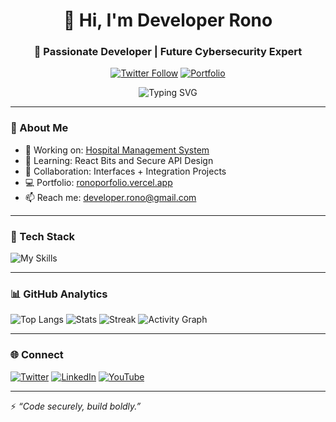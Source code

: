 <div align="center">
  
# 👋 Hi, I'm **Developer Rono**
### 🚀 Passionate Developer | Future Cybersecurity Expert
[![Twitter Follow](https://img.shields.io/twitter/follow/iamrono?logo=twitter&style=for-the-badge)](https://twitter.com/iamrono)
[![Portfolio](https://img.shields.io/badge/Portfolio-ronoporfolio.vercel.app-blue?style=for-the-badge)](https://ronoporfolio.vercel.app/)

![Typing SVG](https://readme-typing-svg.herokuapp.com?lines=Building+Systems;Securing+Networks;Solving+Problems)
</div>

---

### 🧠 About Me
- 🔭 Working on: [Hospital Management System](https://jamii-international-hospital.vercel.app/)
- 🌱 Learning: React Bits and Secure API Design
- 🤝 Collaboration: Interfaces + Integration Projects
- 💻 Portfolio: [ronoporfolio.vercel.app](https://ronoporfolio.vercel.app/)
- 📫 Reach me: developer.rono@gmail.com

---

### 🧰 Tech Stack
![My Skills](https://skillicons.dev/icons?i=react,tailwind,nodejs,express,typescript,python,php,mysql,flutter,linux,figma)

---

### 📊 GitHub Analytics
![Top Langs](https://github-readme-stats.vercel.app/api/top-langs/?username=developerrono&layout=compact&theme=transparent)
![Stats](https://github-readme-stats.vercel.app/api?username=developerrono&show_icons=true&theme=transparent)
![Streak](https://github-readme-streak-stats.herokuapp.com/?user=developerrono&theme=transparent)
![Activity Graph](https://github-readme-activity-graph.vercel.app/graph?username=developerrono&theme=github-dark)

---

### 🌐 Connect
[![Twitter](https://img.shields.io/badge/Twitter-@iamrono-blue?style=flat&logo=twitter)](https://twitter.com/iamrono)
[![LinkedIn](https://img.shields.io/badge/LinkedIn-Developer%20Rono-blue?style=flat&logo=linkedin)](https://www.linkedin.com/in/developer-rono-301589349)
[![YouTube](https://img.shields.io/badge/YouTube-Developer%20Rono-red?style=flat&logo=youtube)](https://www.youtube.com/c/developer.rono)

---

⚡ *“Code securely, build boldly.”*

